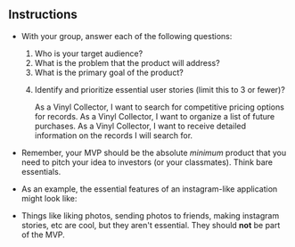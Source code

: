 ## Instructions
* With your group, answer each of the following questions:
  1. Who is your target audience?
  <!--Record Collector-->
  2. What is the problem that the product will address? 
  <!--Organization of collections; Efficient and cost effective shopping-->
  3. What is the primary goal of the product?
  <!--Buy records at lowest available cost and manage your collections-->
  4. Identify and prioritize essential user stories (limit this to 3 or fewer)?

     As a Vinyl Collector, I want to search for competitive pricing options for records.
     As a Vinyl Collector, I want to organize a list of future purchases.
     As a Vinyl Collector, I want to receive detailed information on the records I will search for.

* Remember, your MVP should be the absolute *minimum* product that you need to pitch your idea to investors (or your classmates). Think bare essentials.

* As an example, the essential features of an instagram-like application might look like:

* Things like liking photos, sending photos to friends, making instagram stories, etc are cool, but they aren't essential. They should **not** be part of the MVP.